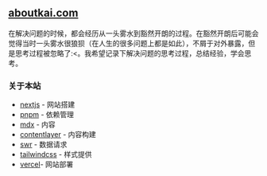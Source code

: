 ## [aboutkai.com](https://aboutkai.com)

在解决问题的时候，都会经历从一头雾水到豁然开朗的过程。在豁然开朗后可能会觉得当时一头雾水很狼狈（在人生的很多问题上都是如此），不屑于对外暴露，但是思考过程被忽略了:<。我希望记录下解决问题的思考过程，总结经验，学会思考。

### 关于本站

- [nextjs](https://nextjs.org) - 网站搭建
- [pnpm]() - 依赖管理
- [mdx](https://mdxjs.com) - 内容
- [contentlayer](https://www.contentlayer.dev) - 内容构建
- [swr](https://github.com/vercel/swr) - 数据请求
- [tailwindcss](https://tailwindcss.com) - 样式提供
- [vercel](https://vercel.com)- 网站部署
